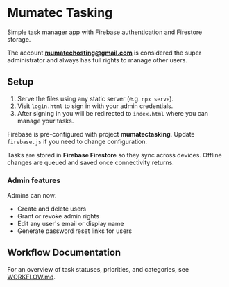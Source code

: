 # Mumatec Tasking

Simple task manager app with Firebase authentication and Firestore storage.

The account **mumatechosting@gmail.com** is considered the super administrator
and always has full rights to manage other users.

## Setup

1. Serve the files using any static server (e.g. `npx serve`).
2. Visit `login.html` to sign in with your admin credentials.
3. After signing in you will be redirected to `index.html` where you can manage your tasks.

Firebase is pre-configured with project **mumatectasking**. Update `firebase.js` if you need to change configuration.

Tasks are stored in **Firebase Firestore** so they sync across devices. Offline changes are queued and saved once connectivity returns.

### Admin features

Admins can now:

- Create and delete users
- Grant or revoke admin rights
- Edit any user's email or display name
- Generate password reset links for users


## Workflow Documentation
For an overview of task statuses, priorities, and categories, see [WORKFLOW.md](./WORKFLOW.md).
